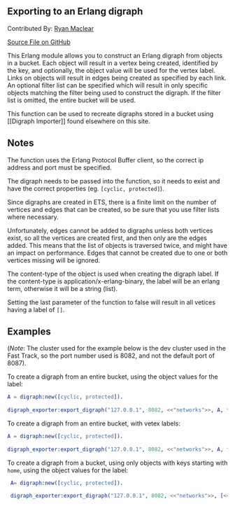## Exporting to an Erlang digraph

Contributed By: [Ryan Maclear](https://github.com/ryanmaclear)

[Source File on GitHub](https://github.com/basho/riak_function_contrib/blob/master/other/erlang/digraph_exporter.erl)

This Erlang module allows you to construct an Erlang digraph from objects in a bucket. Each object will result in a vertex being created, identified by the key, and optionally, the object value will be used for the vertex label. Links on objects will result in edges being created as specified by each link. An optional filter list can be specified which will result in only specific objects matching the filter being used to construct the digraph. If the filter list is omitted, the entire bucket will be used.

This function can be used to recreate digraphs stored in a bucket using [[Digraph Importer]] found elsewhere on this site.

## Notes

The function uses the Erlang Protocol Buffer client, so the correct ip address and port must be specified.

The digraph needs to be passed into the function, so it needs to exist and have the correct properties (eg. `[cyclic, protected]`).

Since digraphs are created in ETS, there is a finite limit on the number of vertices and edges that can be created, so be sure that you use filter lists where necessary.

Unfortunately, edges cannot be added to digraphs unless both vertices exist, so all the vertices are created first, and then only are the edges added. This means that the list of objects is traversed twice, and might have an impact on performance. Edges that cannot be created due to one or both vertices missing will be ignored.

The content-type of the object is used when creating the digraph label. If the content-type is application/x-erlang-binary, the label will be an erlang term, otherwise it will be a string (list).

Setting the last parameter of the function to false will result in all vetices having a label of `[]`.

## Examples

(*Note*: The cluster used for the example below is the dev cluster used in the Fast Track, so the port number used is 8082, and not the default port of 8087).

To create a digraph from an entire bucket, using the object values for the label:

```erlang
A = digraph:new([cyclic, protected]).                                     
 
digraph_exporter:export_digraph("127.0.0.1", 8082, <<"networks">>, A, true).
```

To create a digraph from an entire bucket, with vetex labels:

```erlang
A = digraph:new([cyclic, protected]).                                     
 
digraph_exporter:export_digraph("127.0.0.1", 8082, <<"networks">>, A, false).
```

To create a digraph from a bucket, using only objects with keys starting with `home`, using the object values for the label:

```erlang
 A= digraph:new([cyclic, protected]).                                     
 
 digraph_exporter:export_digraph("127.0.0.1", 8082, <<"networks">>, [<<"starts_with">>,<<"home">>], A, true).
```
